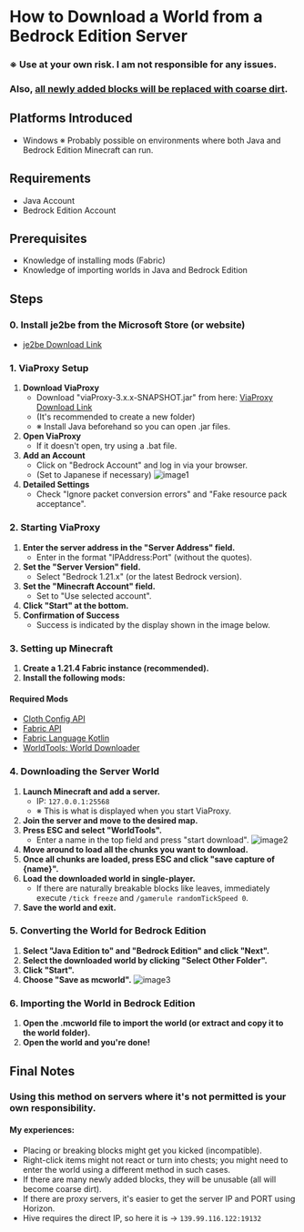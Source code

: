# How to Download a World from a Bedrock Edition Server

### ※ Use at your own risk. I am not responsible for any issues.
### Also, <u>all newly added blocks will be replaced with coarse dirt</u>.

## Platforms Introduced
- Windows
  ※ Probably possible on environments where both Java and Bedrock Edition Minecraft can run.

## Requirements
- Java Account
- Bedrock Edition Account

## Prerequisites
- Knowledge of installing mods (Fabric)
- Knowledge of importing worlds in Java and Bedrock Edition

## Steps

### 0. Install je2be from the Microsoft Store (or website)
- [je2be Download Link](https://apps.microsoft.com/detail/9PC9MFX9QCXS?hl=ja-jp&gl=JP&ocid=pdpshare)

### 1. ViaProxy Setup

1.  **Download ViaProxy**
    -   Download "viaProxy-3.x.x-SNAPSHOT.jar" from here: [ViaProxy Download Link](https://build.lenni0451.net/job/ViaProxy/)
    -   (It's recommended to create a new folder)
    -   ※ Install Java beforehand so you can open .jar files.
2.  **Open ViaProxy**
    -   If it doesn't open, try using a .bat file.
3.  **Add an Account**
    -   Click on "Bedrock Account" and log in via your browser.
    -   (Set to Japanese if necessary)
        ![image1](https://github.com/IQminecraft/how_to_download_a_map_from_bedrock_servers/blob/main/images/image1.png)
4.  **Detailed Settings**
    -   Check "Ignore packet conversion errors" and "Fake resource pack acceptance".

### 2. Starting ViaProxy

1.  **Enter the server address in the "Server Address" field.**
    -   Enter in the format "IPAddress:Port" (without the quotes).
2.  **Set the "Server Version" field.**
    -   Select "Bedrock 1.21.x" (or the latest Bedrock version).
3.  **Set the "Minecraft Account" field.**
    -   Set to "Use selected account".
4.  **Click "Start" at the bottom.**
5.  **Confirmation of Success**
    -   Success is indicated by the display shown in the image below.

### 3. Setting up Minecraft

1.  **Create a 1.21.4 Fabric instance (recommended).**
2.  **Install the following mods:**

#### Required Mods
-   [Cloth Config API](https://www.curseforge.com/minecraft/mc-mods/cloth-config/files/all?page=1&pageSize=20&version=1.21.4&gameVersionTypeId=4)
-   [Fabric API](https://www.curseforge.com/minecraft/mc-mods/fabric-api/files/all?page=1&pageSize=20&version=1.21.4&gameVersionTypeId=4)
-   [Fabric Language Kotlin](https://www.curseforge.com/minecraft/mc-mods/fabric-language-kotlin/files/all?page=1&pageSize=20&version=1.21.4&gameVersionTypeId=4)
-   [WorldTools: World Downloader](https://www.curseforge.com/minecraft/mc-mods/worldtools/files/all?page=1&pageSize=20&version=1.21.4&gameVersionTypeId=4)

### 4. Downloading the Server World

1.  **Launch Minecraft and add a server.**
    -   IP: `127.0.0.1:25568`
    -   ※ This is what is displayed when you start ViaProxy.
2.  **Join the server and move to the desired map.**
3.  **Press ESC and select "WorldTools".**
    -   Enter a name in the top field and press "start download".
        ![image2](https://github.com/IQminecraft/how_to_download_a_map_from_bedrock_servers/blob/main/images/image2.png)
4.  **Move around to load all the chunks you want to download.**
5.  **Once all chunks are loaded, press ESC and click "save capture of {name}".**
6.  **Load the downloaded world in single-player.**
    -   If there are naturally breakable blocks like leaves, immediately execute `/tick freeze` and `/gamerule randomTickSpeed 0`.
7.  **Save the world and exit.**

### 5. Converting the World for Bedrock Edition

1.  **Select "Java Edition to" and "Bedrock Edition" and click "Next".**
2.  **Select the downloaded world by clicking "Select Other Folder".**
3.  **Click "Start".**
4.  **Choose "Save as mcworld".**
    ![image3](https://github.com/IQminecraft/how_to_download_a_map_from_bedrock_servers/blob/main/images/image3.png)

### 6. Importing the World in Bedrock Edition

1.  **Open the .mcworld file to import the world (or extract and copy it to the world folder).**
2.  **Open the world and you're done!**

## Final Notes
### Using this method on servers where it's not permitted is your own responsibility.
#### My experiences:
-   Placing or breaking blocks might get you kicked (incompatible).
-   Right-click items might not react or turn into chests; you might need to enter the world using a different method in such cases.
-   If there are many newly added blocks, they will be unusable (all will become coarse dirt).
-   If there are proxy servers, it's easier to get the server IP and PORT using Horizon.
-   Hive requires the direct IP, so here it is -> `139.99.116.122:19132`
